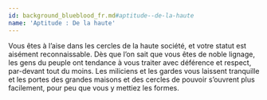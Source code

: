 ```yaml
---
id: background_blueblood_fr.md#aptitude--de-la-haute
name: 'Aptitude : De la haute'
---
```


Vous êtes à l’aise dans les cercles de la haute société, et votre statut est aisément reconnaissable. Dès que l’on sait que vous êtes de noble lignage, les gens du peuple ont tendance à vous traiter avec déférence et respect, par-devant tout du moins. Les miliciens et les gardes vous laissent tranquille et les portes des grandes maisons et des cercles de pouvoir s’ouvrent plus facilement, pour peu que vous y mettiez les formes.

